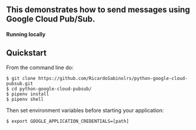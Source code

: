 ## This demonstrates how to send messages using Google Cloud Pub/Sub.

#### Running locally

## Quickstart

 From the command line do:
```shell
$ git clone https://github.com/RicardoSabinolrs/python-google-cloud-pubsub.git
$ cd python-google-cloud-pubsub/
$ pipenv install
$ pipenv shell
```

Then set environment variables before starting your application:
``` shel 
$ export GOOGLE_APPLICATION_CREDENTIALS=[path]
```
